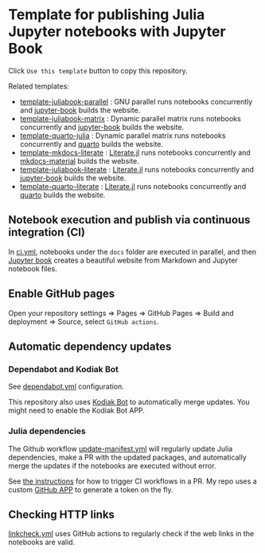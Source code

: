 # Template for publishing Julia Jupyter notebooks with Jupyter Book

Click `Use this template` button to copy this repository.

Related templates:

- [template-juliabook-parallel](https://github.com/ww-jl/template-juliabook-parallel) : GNU parallel runs notebooks concurrently and [jupyter-book][] builds the website.
- [template-juliabook-matrix](https://github.com/ww-jl/template-juliabook-matrix) : Dynamic parallel matrix runs notebooks concurrently and [jupyter-book][] builds the website.
- [template-quarto-julia](https://github.com/ww-jl/template-quarto-julia) : Dynamic parallel matrix runs notebooks concurrently and [quarto][] builds the website.
- [template-mkdocs-literate](https://github.com/ww-jl/template-mkdocs-literate) : [Literate.jl][] runs notebooks concurrently and [mkdocs-material][] builds the website.
- [template-juliabook-literate](https://github.com/ww-jl/template-juliabook-literate) : [Literate.jl][] runs notebooks concurrently and [jupyter-book][] builds the website.
- [template-quarto-literate](https://github.com/ww-jl/template-quarto-literate) : [Literate.jl][] runs notebooks concurrently and [quarto][] builds the website.

[quarto]: https://quarto.org
[jupyter-book]: https://jupyterbook.org
[Literate.jl]: https://github.com/fredrikekre/Literate.jl
[mkdocs-material]: https://squidfunk.github.io/mkdocs-material

## Notebook execution and publish via continuous integration (CI)

In [ci.yml](.github/workflows/ci.yml), notebooks under the `docs` folder are executed in parallel, and then [Jupyter book][jupyter-book] creates a beautiful website from Markdown and Jupyter notebook files.

## Enable GitHub pages

Open your repository settings => Pages => GitHub Pages => Build and deployment => Source, select `GitHub actions`.

## Automatic dependency updates

###  Dependabot and Kodiak Bot

See [dependabot.yml](.github/dependabot.yml) configuration.

This repository also uses [Kodiak Bot](https://kodiakhq.com/docs/quickstart) to automatically merge updates. You might need to enable the Kodiak Bot APP.

### Julia dependencies

The Github workflow [update-manifest.yml](.github/workflows/update-manifest.yml) will regularly update Julia dependencies, make a PR with the updated packages, and automatically merge the updates if the notebooks are executed without error.

See [the instructions](https://github.com/peter-evans/create-pull-request/blob/main/docs/concepts-guidelines.md#triggering-further-workflow-runs) for how to trigger CI workflows in a PR. My repo uses a custom [GitHub APP](https://github.com/peter-evans/create-pull-request/blob/main/docs/concepts-guidelines.md#authenticating-with-github-app-generated-tokens) to generate a token on the fly.

## Checking HTTP links

[linkcheck.yml](.github/workflows/linkcheck.yml) uses GitHub actions to regularly check if the web links in the notebooks are valid.
